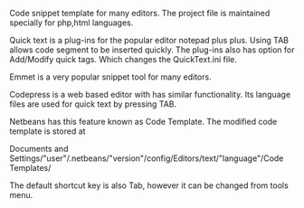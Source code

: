 Code snippet template for many editors. The project file is maintained specially for php,html languages.

Quick text is a plug-ins for the popular editor notepad plus plus. Using TAB allows code segment to be inserted quickly. The plug-ins also has option for Add/Modify quick tags. Which changes the QuickText.ini file. 

Emmet is a very popular snippet tool for many editors.

Codepress is a web based editor with has similar functionality. Its language files are used for quick text by pressing TAB. 

Netbeans has this feature known as Code Template. The modified code template is stored at 

Documents and Settings/"user"/.netbeans/"version"/config/Editors/text/"language"/Code Templates/ 

The default shortcut key is also Tab, however it can be changed from tools menu. 

